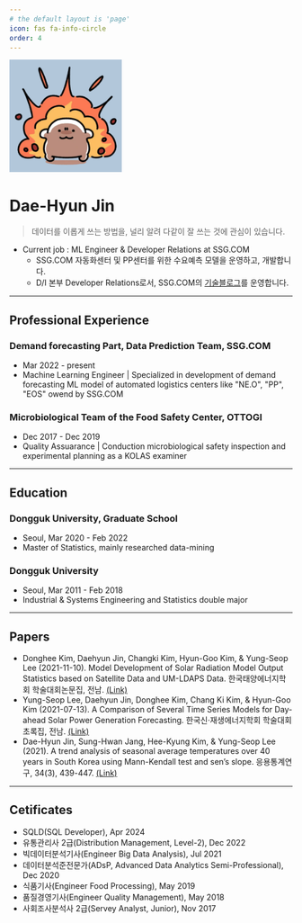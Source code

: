 ```yaml
---
# the default layout is 'page'
icon: fas fa-info-circle
order: 4
---
```

<img src="/assets/img/ik-myung-explosion.png" width="200px" height="200px" alt="avatar">

# Dae-Hyun Jin
> 데이터를 이롭게 쓰는 방법을, 널리 알려 다같이 잘 쓰는 것에 관심이 있습니다.
* Current job : ML Engineer & Developer Relations at SSG.COM
  * SSG.COM 자동화센터 및 PP센터를 위한 수요예측 모델을 운영하고, 개발합니다.
  * D/I 본부 Developer Relations로서, SSG.COM의 [기술블로그](https://medium.com/ssgtech)를 운영합니다.
---
## Professional Experience
### Demand forecasting Part, Data Prediction Team, SSG.COM
* Mar 2022 - present
* Machine Learning Engineer | Specialized in development of demand forecasting ML model of automated logistics centers like "NE.O", "PP", "EOS" owend by SSG.COM
### Microbiological Team of the Food Safety Center, OTTOGI
* Dec 2017 - Dec 2019
* Quality Assuarance | Conduction microbiological safety inspection and experimental planning as a KOLAS examiner
---
## Education
### Dongguk University, Graduate School
* Seoul, Mar 2020 - Feb 2022
* Master of Statistics, mainly researched data-mining
### Dongguk University
* Seoul, Mar 2011 - Feb 2018
* Industrial & Systems Engineering and Statistics double major
---
## Papers
* Donghee Kim, Daehyun Jin, Changki Kim, Hyun-Goo Kim, & Yung-Seop Lee (2021-11-10). Model Development of Solar Radiation Model Output Statistics based on Satellite Data and UM-LDAPS Data. 한국태양에너지학회 학술대회논문집, 전남. [(Link)](https://www.dbpia.co.kr/Journal/articleDetail?nodeId=NODE11199744)
* Yung-Seop Lee, Daehyun Jin, Donghee Kim, Chang Ki Kim, & Hyun-Goo Kim (2021-07-13). A Comparison of Several Time Series Models for Day-ahead Solar Power Generation Forecasting. 한국신·재생에너지학회 학술대회 초록집, 전남. [(Link)](https://www.dbpia.co.kr/journal/articleDetail?nodeId=NODE10591841)
* Dae-Hyun Jin, Sung-Hwan Jang, Hee-Kyung Kim, & Yung-Seop Lee (2021). A trend analysis of seasonal average temperatures over 40 years in South Korea using Mann-Kendall test and sen’s slope. 응용통계연구, 34(3), 439-447. [(Link)](https://www.dbpia.co.kr/journal/articleDetail?nodeId=NODE11406051)
---
## Cetificates
* SQLD(SQL Developer), Apr 2024
* 유통관리사 2급(Distribution Management, Level-2), Dec 2022
* 빅데이터분석기사(Engineer Big Data Analysis), Jul 2021
* 데이터분석준전문가(ADsP, Advanced Data Analytics Semi-Professional), Dec 2020
* 식품기사(Engineer Food Processing), May 2019
* 품질경영기사(Engineer Quality Management), May 2018
* 사회조사분석사 2급(Servey Analyst, Junior), Nov 2017
